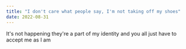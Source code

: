 ```yaml
---
title: "I don't care what people say, I'm not taking off my shoes"
date: 2022-08-31
---
```

It's not happening they're a part of my identity and you all just have to accept me as I am
